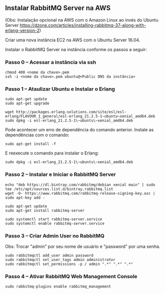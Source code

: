 ## Instalar RabbitMQ Server na AWS

(Obs: Instalação opcional na AWS com o Amazon Linux ao invés do Ubuntu Server https://dzone.com/articles/installing-rabbitmq-37-along-with-erlang-version-2)

Criar uma nova instância EC2 na AWS com o Ubuntu Server 16.04. 

Instalar o RabbitMQ Server na instância conforme os passos a seguir:

### Passo 0 – Acessar a instância via ssh

```
chmod 400 <nome da chave>.pem
ssh -i <nome da chave>.pem ubuntu@<Public DNS da instância>
```

### Passo 1 – Ataulizar Ubuntu e Instalar o Erlang

```
sudo apt-get update
sudo apt-get upgrade
```

```
wget http://packages.erlang-solutions.com/site/esl/esl-erlang/FLAVOUR_1_general/esl-erlang_21.2.5-1~ubuntu~xenial_amd64.deb
sudo dpkg -i esl-erlang_21.2.5-1\~ubuntu\~xenial_amd64.deb
```
Pode acontecer um erro de dependência do comando anterior. Instale as dependências com o comando:

```
sudo apt-get install -f
```

E reexecute o comando para instalar o Erlang:

```
sudo dpkg -i esl-erlang_21.2.5-1\~ubuntu\~xenial_amd64.deb
```

### Passo 2 – Instalar e Iniciar o RabbitMQ Server

```
echo "deb https://dl.bintray.com/rabbitmq/debian xenial main" | sudo tee /etc/apt/sources.list.d/bintray.rabbitmq.list
wget -O- https://www.rabbitmq.com/rabbitmq-release-signing-key.asc | sudo apt-key add -
```
```
sudo apt-get update
sudo apt-get install rabbitmq-server
```

```
sudo systemctl start rabbitmq-server.service
sudo systemctl enable rabbitmq-server.service
```


### Passo 3 – Criar Admin User no RabbitMQ

Obs: Trocar "admin" por seu nome de usuário e "password" por uma senha.

```
sudo rabbitmqctl add_user admin password 
sudo rabbitmqctl set_user_tags admin administrator
sudo rabbitmqctl set_permissions -p / admin ".*" ".*" ".*"
```


### Passo 4 – Ativar RabbitMQ Web Management Console

```
sudo rabbitmq-plugins enable rabbitmq_management
```
